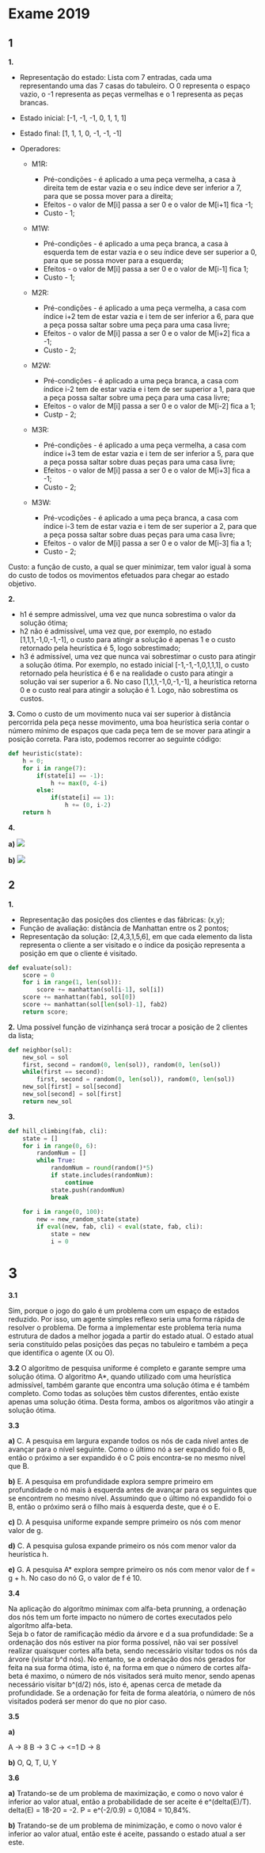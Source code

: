 # Exame 2019

## 1

**1.**

* Representação do estado: Lista com 7 entradas, cada uma representando uma das 7 casas do tabuleiro. O 0 representa o espaço vazio, o -1 representa as peças vermelhas e o 1 representa as peças brancas.

* Estado inicial: [-1, -1, -1, 0, 1, 1, 1]

* Estado final: [1, 1, 1, 0, -1, -1, -1]

* Operadores: 
  * M1R: 
    * Pré-condições - é aplicado a uma peça vermelha, a casa à direita tem de estar vazia e o seu índice deve ser inferior a 7, para que se possa mover para a direita;
    * Efeitos - o valor de M[i] passa a ser 0 e o valor de M[i+1] fica -1;
    * Custo - 1;
  
  * M1W: 
    * Pré-condições - é aplicado a uma peça branca, a casa à esquerda tem de estar vazia e o seu índice deve ser superior a 0, para que se possa mover para a esquerda;
    * Efeitos - o valor de M[i] passa a ser 0 e o valor de M[i-1] fica 1;
    * Custo - 1;
  
  * M2R: 
    * Pré-condições - é aplicado a uma peça vermelha, a casa com índice i+2 tem de estar vazia e i tem de ser inferior a 6, para que a peça possa saltar sobre uma peça para uma casa livre;
    * Efeitos - o valor de M[i] passa a ser 0 e o valor de M[i+2] fica a -1;
    * Custo - 2;
  
  * M2W:
    * Pré-condições - é aplicado a uma peça branca, a casa com índice i-2 tem de estar vazia e i tem de ser superior a 1, para que a peça possa saltar sobre uma peça para uma casa livre;
    * Efeitos - o valor de M[i] passa a ser 0 e o valor de M[i-2] fica a 1;
    * Custp - 2;
  
  * M3R: 
    * Pré-condições - é aplicado a uma peça vermelha, a casa com índice i+3 tem de estar vazia e i tem de ser inferior a 5, para que a peça possa saltar sobre duas peças para uma casa livre;
    * Efeitos - o valor de M[i] passa a ser 0 e o valor de M[i+3] fica a -1;
    * Custo - 2;
  
  * M3W:
    * Pré-vcodições - é aplicado a uma peça branca, a casa com índice i-3 tem de estar vazia e i tem de ser superior a 2, para que a peça possa saltar sobre duas peças para uma casa livre;
    * Efeitos - o valor de M[i] passa a ser 0 e o valor de M[i-3] fia a 1;
    * Custo - 2;
  
Custo: a função de custo, a qual se quer minimizar, tem valor igual à soma do custo de todos os movimentos efetuados para chegar ao estado objetivo.

**2.** 

* h1 é sempre admissível, uma vez que nunca sobrestima o valor da solução ótima;
* h2 não é admissível, uma vez que, por exemplo, no estado [1,1,1,-1,0,-1,-1], o custo para atingir a solução é apenas 1 e o custo retornado pela heurística é 5, logo sobrestimado;
* h3 é admissível, uma vez que nunca vai sobrestimar o custo para atingir a solução ótima. Por exemplo, no estado inicial [-1,-1,-1,0,1,1,1], o custo retornado pela heurística é 6 e na realidade o custo para atingir a solução vai ser superior a 6. No caso [1,1,1,-1,0,-1,-1], a heurística retorna 0 e o custo real para atingir a solução é 1. Logo, não sobrestima os custos.

**3.** Como o custo de um movimento nuca vai ser superior à distância percorrida pela peça nesse movimento, uma boa heurística seria contar o número mínimo de espaços que cada peça tem de se mover para atingir a posição correta. Para isto, podemos recorrer ao seguinte código:

```py
def heuristic(state):
    h = 0;
    for i in range(7):
        if(state[i] == -1):
            h += max(0, 4-i)
        else: 
            if(state[i] == 1):
                h += (0, i-2)
    return h
```

**4.** 

**a)** ![](images/ex_14_2019_dfs.png)

**b)** ![](images/ex_14_2019_bfs.png)

## 2

**1.** 

* Representação das posições dos clientes e das fábricas: (x,y);
* Função de avaliação: distância de Manhattan entre os 2 pontos;
* Representação da solução: [2,4,3,1,5,6], em que cada elemento da lista representa o cliente a ser visitado e o índice da posição representa a posição em que o cliente é visitado.

```py
def evaluate(sol):
    score = 0
    for i in range(1, len(sol)):
        score += manhattan(sol[i-1], sol[i])
    score += manhattan(fab1, sol[0])
    score += manhattan(sol[len(sol)-1], fab2)
    return score;
```

**2.** Uma possível função de vizinhança será trocar a posição de 2 clientes da lista;

```py
def neighbor(sol):
    new_sol = sol
    first, second = random(0, len(sol)), random(0, len(sol))
    while(first == second):
        first, second = random(0, len(sol)), random(0, len(sol))
    new_sol[first] = sol[second]
    new_sol[second] = sol[first] 
    return new_sol
```

**3.**

```py
def hill_climbing(fab, cli):
    state = []
    for i in range(0, 6):
        randomNum = []
        while True:
            randomNum = round(random()*5)
            if state.includes(randomNum):
                continue
            state.push(randomNum)
            break
    
    for i in range(0, 100):
        new = new_random_state(state)
        if eval(new, fab, cli) < eval(state, fab, cli):
            state = new
            i = 0
```

# 3

**3.1** 

Sim, porque o jogo do galo é um problema com um espaço de estados reduzido. Por isso, um agente simples reflexo seria uma forma rápida de resolver o problema.
De forma a implementar este problema teria numa estrutura de dados a melhor jogada a partir do estado atual. O estado atual seria constituído pelas posições das peças no tabuleiro e também a peça que identifica o agente (X ou O).

**3.2** O algoritmo de pesquisa uniforme é completo e garante sempre uma solução ótima. O algoritmo A*, quando utilizado com uma heurística admissível, também garante que encontra uma solução ótima e é também completo. Como todas as soluções têm custos diferentes, então existe apenas uma solução ótima. Desta forma, ambos os algoritmos vão atingir a solução ótima.

**3.3** 

**a)** C. A pesquisa em largura expande todos os nós de cada nível antes de avançar para o nível seguinte. Como o último nó a ser expandido foi o B, então o próximo a ser expandido é o C pois encontra-se no mesmo nível que B.

**b)** E. A pesquisa em profundidade explora sempre primeiro em profundidade o nó mais à esquerda antes de avançar para os seguintes que se encontrem no mesmo nível. Assumindo que o último nó expandido foi o B, então o próximo será o filho mais à esquerda deste, que é o E.

**c)** D. A pesquisa uniforme expande sempre primeiro os nós com menor valor de g.

**d)** C. A pesquisa gulosa expande primeiro os nós com menor valor da heurística h.

**e)** G. A pesquisa A* explora sempre primeiro os nós com menor valor de f = g + h. No caso do nó G, o valor de f é 10.

**3.4** 

Na aplicação do algorítmo minimax com alfa-beta prunning, a ordenação dos nós tem um forte impacto no número de cortes executados pelo algorítmo alfa-beta.  
Seja b o fator de ramificação médio da árvore e d a sua profundidade: 
Se a ordenação dos nós estiver na pior forma possível, não vai ser possível realizar quaisquer cortes alfa beta, sendo necessário visitar todos os nós da árvore (visitar b^d nós). 
No entanto, se a ordenação dos nós gerados for feita na sua forma ótima, isto é, na forma em que o número de cortes alfa-beta é maximo, o número de nós visitados será muito menor, sendo apenas necessário visitar b^(d/2) nós, isto é, apenas cerca de metade da profundidade. 
Se a ordenação for feita de forma aleatória, o número de nós visitados poderá ser menor do que no pior caso.

**3.5**

**a)** 

A -> 8
B -> 3
C -> <=1
D -> 8

**b)** O, Q, T, U, Y

**3.6**

**a)** Tratando-se de um problema de maximização, e como o novo valor é inferior ao valor atual, então a probabilidade de ser aceite é e^(delta(E)/T). delta(E) = 18-20 = -2. P = e^(-2/0.9) = 0,1084 = 10,84%.

**b)** Tratando-se de um problema de minimização, e como o novo valor é inferior ao valor atual, então este é aceite, passando o estado atual a ser este.

